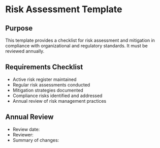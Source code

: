 # Risk Assessment Template

## Purpose
This template provides a checklist for risk assessment and mitigation in compliance with organizational and regulatory standards. It must be reviewed annually.

## Requirements Checklist
- Active risk register maintained
- Regular risk assessments conducted
- Mitigation strategies documented
- Compliance risks identified and addressed
- Annual review of risk management practices

## Annual Review
- Review date:
- Reviewer:
- Summary of changes:
